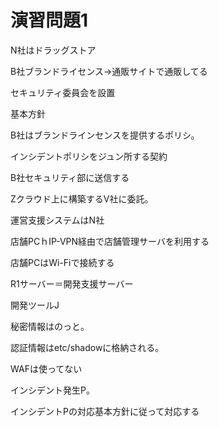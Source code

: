 # 演習問題1

N社はドラッグストア

B社ブランドライセンス→通販サイトで通販してる

セキュリティ委員会を設置

基本方針

B社はブランドラインセンスを提供するポリシ。

インシデントポリシをジュン所する契約

B社セキュリティ部に送信する

Zクラウド上に構築するV社に委託。

運営支援システムはN社

店舗PCｈIP-VPN経由で店舗管理サーバを利用する

店舗PCはWi-Fiで接続する

R1サーバー＝開発支援サーバー

開発ツールJ

秘密情報はのっと。

認証情報はetc/shadowに格納される。

WAFは使ってない

インシデント発生P。


インシデントPの対応基本方針に従って対応する
